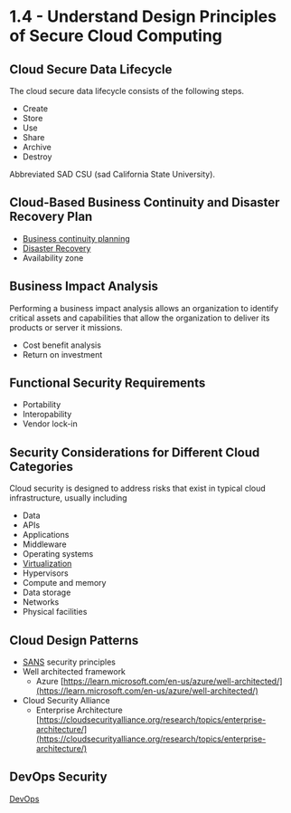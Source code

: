 # 1.4 - Understand Design Principles of Secure Cloud Computing

## Cloud Secure Data Lifecycle

The cloud secure data lifecycle consists of the following steps.
- Create
- Store
- Use
- Share
- Archive
- Destroy

Abbreviated SAD CSU (sad California State University).

## Cloud-Based Business Continuity and Disaster Recovery Plan

- [Business continuity planning](../../Definitions/B.md#business-continuity-planning)
- [Disaster Recovery](../../Definitions/D.md#disaster-recovery)
- Availability zone

## Business Impact Analysis

Performing a business impact analysis allows an organization to identify critical assets and capabilities that allow the organization to deliver its products or server it missions.

- Cost benefit analysis
- Return on investment

## Functional Security Requirements

- Portability
- Interopability
- Vendor lock-in

## Security Considerations for Different Cloud Categories

Cloud security is designed to address risks that exist in typical cloud infrastructure, usually including
- Data
- APIs
- Applications
- Middleware
- Operating systems
- [Virtualization](../../Definitions/V.md#virtualization)
- Hypervisors
- Compute and memory
- Data storage
- Networks
- Physical facilities

## Cloud Design Patterns

- [SANS](https://www.sans.org/emea/) security principles
- Well architected framework
  - Azure [https://learn.microsoft.com/en-us/azure/well-architected/](https://learn.microsoft.com/en-us/azure/well-architected/)
- Cloud Security Alliance 
  - Enterprise Architecture [https://cloudsecurityalliance.org/research/topics/enterprise-architecture/](https://cloudsecurityalliance.org/research/topics/enterprise-architecture/)

## DevOps Security

[DevOps](../../Definitions/D.md#devops)
